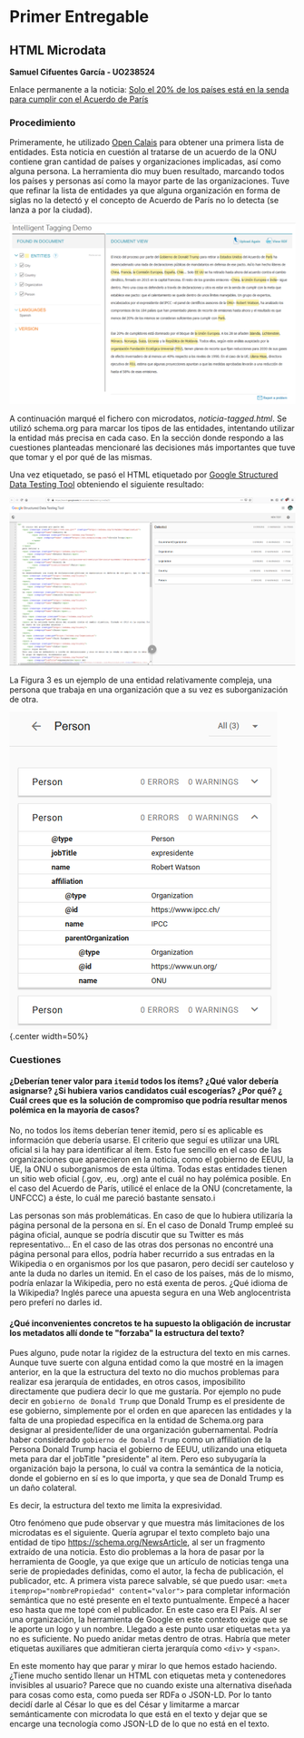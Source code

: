﻿---
colorlinks: true

---

# Primer Entregable
## HTML Microdata
**Samuel Cifuentes García - UO238524**


Enlace permanente a la noticia: [Solo el 20% de los países está en la senda para cumplir con el Acuerdo de París](https://elpais.com/sociedad/2019/11/05/actualidad/1572948813_120202.html)

### Procedimiento
Primeramente, he utilizado [Open Calais](http://www.opencalais.com/) para obtener una primera lista de entidades. Esta noticia en cuestión al tratarse de un acuerdo de la ONU contiene gran cantidad de países y organizaciones implicadas, así como alguna persona. La herramienta dio muy buen resultado, marcando todos los países y personas así como la mayor parte de las organizaciones. Tuve que refinar la lista de entidades ya que alguna organización en forma de siglas no la detectó y el concepto de Acuerdo de París no lo detecta (se lanza a por la ciudad).

![Salida de Open Calais](./img/opencalais.png)

A continuación marqué el fichero con microdatos, _noticia-tagged.html_. Se utilizó schema.org para marcar los tipos de las entidades, intentando utilizar la entidad más precisa en cada caso. En la sección donde respondo a las cuestiones planteadas mencionaré las decisiones más importantes que tuve que tomar y el por qué de las mismas.

Una vez etiquetado, se pasó el HTML etiquetado por [Google Structured Data Testing Tool](https://search.google.com/structured-data/testing-tool/u/0/) obteniendo el siguiente resultado:

![Resultados de Google Structure Data Testing Tool](./img/structdata.png)

La Figura 3 es un ejemplo de una entidad relativamente compleja, una persona que trabaja en una organización que a su vez es suborganización de otra.

![Una entidad interesante](./img/robertwatson.png){.center width=50%}

### Cuestiones
#### ¿Deberían tener valor para `itemid` todos los ítems? ¿Qué valor debería asignarse? ¿Si hubiera varios candidatos cuál escogerías? ¿Por qué? ¿ Cuál crees que es la solución de compromiso que podría resultar menos polémica en la mayoría de casos?
No, no todos los ítems deberían tener itemid, pero sí es aplicable es información que debería usarse.
El criterio que seguí es utilizar una URL oficial si la hay para identificar al ítem. Esto fue sencillo en el caso de las organizaciones que aparecieron en la noticia, como el gobierno de EEUU, la UE, la ONU o suborganismos de esta última. Todas estas entidades tienen un sitio web oficial (.gov, .eu, .org) ante el cuál no hay polémica posible. En el caso del Acuerdo de París, utilicé el enlace de la ONU (concretamente, la UNFCCC) a éste, lo cuál me pareció bastante sensato.i

Las personas son más problemáticas. En caso de que lo hubiera utilizaría la página personal de la persona en sí. En el caso de Donald Trump empleé su página oficial, aunque se podría discutir que su Twitter es más representativo... En el caso de las otras dos personas no encontré una página personal para ellos, podría haber recurrido a sus entradas en la Wikipedia o en organismos por los que pasaron, pero decidí ser cauteloso y ante la duda no darles un itemid.
En el caso de los países, más de lo mismo, podría enlazar la Wikipedia, pero no está exenta de peros. ¿Qué idioma de la Wikipedia? Inglés parece una apuesta segura en una Web anglocentrista pero preferí no darles id.

#### ¿Qué inconvenientes concretos te ha supuesto la obligación de incrustar los metadatos allí donde te "forzaba" la estructura del texto?
Pues alguno, pude notar la rigidez de la estructura del texto en mis carnes. Aunque tuve suerte con alguna entidad como la que mostré en la imagen anterior, en la que la estructura del texto no dio muchos problemas para realizar esa jerarquía de entidades, en otros casos, imposibilito directamente que pudiera decir lo que me gustaría. Por ejemplo no pude decir en `gobierno de Donald Trump` que Donald Trump es el presidente de ese gobierno, simplemente por el orden en que aparecen las entidades y la falta de una propiedad específica en la entidad de Schema.org para designar al presidente/líder de una organización gubernamental. Podría haber considerado `gobierno de Donald Trump` como un affiliation de la Persona Donald Trump hacia el gobierno de EEUU, utilizando una etiqueta meta para dar el jobTitle "presidente" al item. Pero eso subyugaría la organización bajo la persona, lo cuál va contra la semántica de la noticia, donde el gobierno en sí es lo que importa, y que sea de Donald Trump es un daño colateral.
 
Es decir, la estructura del texto me limita la expresividad.

Otro fenómeno que pude observar y que muestra más limitaciones de los microdatas es el siguiente. Quería agrupar el texto completo bajo una entidad de tipo https://schema.org/NewsArticle, al ser un fragmento extraído de una noticia. Esto dio problemas a la hora de pasar por la herramienta de Google, ya que exige que un artículo de noticias tenga una serie de propiedades definidas, como el autor, la fecha de publicación, el publicador, etc. A primera vista parece salvable, sé que puedo usar:  `<meta itemprop="nombrePropiedad" content="valor">`  para completar información semántica que no esté presente en el texto puntualmente. Empecé a hacer eso hasta que me topé con el publicador. En este caso era El País. Al ser una organización, la herramienta de Google en este contexto exige que se le aporte un logo y un nombre. Llegado a este punto usar etiquetas `meta` ya no es suficiente. No puedo anidar metas dentro de otras. Habría que meter etiquetas auxiliares que admitieran cierta jerarquía como `<div>` y `<span>`.  

En este momento hay que parar y mirar lo que hemos estado haciendo. ¿Tiene mucho sentido llenar un HTML con etiquetas meta y contenedores invisibles al usuario? Parece que no cuando existe una alternativa diseñada para cosas como esta, como pueda ser RDFa o JSON-LD. Por lo tanto decidí darle al César lo que es del César y limitarme a marcar semánticamente con microdata lo que está en el texto y dejar que se encarge una tecnología como JSON-LD de lo que no está en el texto.
